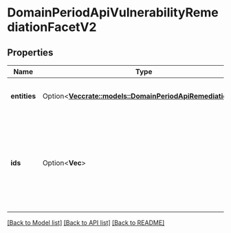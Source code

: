 # DomainPeriodApiVulnerabilityRemediationFacetV2

## Properties

Name | Type | Description | Notes
------------ | ------------- | ------------- | -------------
**entities** | Option<[**Vec<crate::models::DomainPeriodApiRemediationV2>**](domain.APIRemediationV2.md)> | Contains the actual remediation data | [optional]
**ids** | Option<**Vec<String>**> | Refers to a remediation unique identifier that points to remediation details addressing this vulnerability | [optional]

[[Back to Model list]](../README.md#documentation-for-models) [[Back to API list]](../README.md#documentation-for-api-endpoints) [[Back to README]](../README.md)
